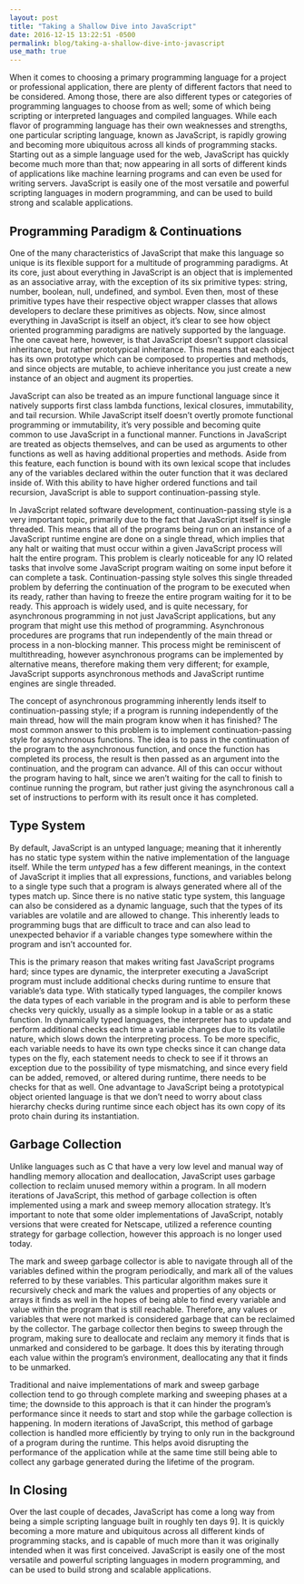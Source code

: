 ```yaml
---
layout: post
title: "Taking a Shallow Dive into JavaScript"
date: 2016-12-15 13:22:51 -0500
permalink: blog/taking-a-shallow-dive-into-javascript
use_math: true
---
```


When it comes to choosing a primary programming language for a project or
professional application, there are plenty of different factors that need to be
considered. Among those, there are also different types or categories of
programming languages to choose from as well; some of which being scripting or
interpreted languages and compiled languages. While each flavor of programming
language has their own weaknesses and strengths, one particular scripting
language, known as JavaScript, is rapidly growing and becoming more ubiquitous
across all kinds of programming stacks. Starting out as a simple language used
for the web, JavaScript has quickly become much more than that; now appearing
in all sorts of different kinds of applications like machine learning programs
and can even be used for writing servers. JavaScript is easily one of the most
versatile and powerful scripting languages in modern programming, and can be
used to build strong and scalable applications.

## Programming Paradigm & Continuations

One of the many characteristics of JavaScript that make this language so unique
is its flexible support for a multitude of programming paradigms. At its core,
just about everything in JavaScript is an object that is implemented as an
associative array, with the exception of its six primitive types: string,
number, boolean, null, undefined, and symbol. Even then, most of these
primitive types have their respective object wrapper classes that allows
developers to declare these primitives as objects. Now, since almost everything
in JavaScript is itself an object, it’s clear to see how object oriented
programming paradigms are natively supported by the language. The one caveat
here, however, is that JavaScript doesn’t support classical inheritance, but
rather prototypical inheritance. This means that each object has its own
prototype which can be composed to properties and methods, and since objects
are mutable, to achieve inheritance you just create a new instance of an object
and augment its properties.

JavaScript can also be treated as an impure functional language since it
natively supports first class lambda functions, lexical closures, immutability,
and tail recursion. While JavaScript itself doesn’t overtly promote functional
programming or immutability, it’s very possible and becoming quite common to
use JavaScript in a functional manner. Functions in JavaScript are treated as
objects themselves, and can be used as arguments to other functions as well as
having additional properties and methods. Aside from this feature, each
function is bound with its own lexical scope that includes any of the variables
declared within the outer function that it was declared inside of. With
this ability to have higher ordered functions and tail recursion, JavaScript is
able to support continuation-passing style.

In JavaScript related software development, continuation-passing style is a
very important topic, primarily due to the fact that JavaScript itself is
single threaded. This means that all of the programs being run on an instance
of a JavaScript runtime engine are done on a single thread, which implies that
any halt or waiting that must occur within a given JavaScript process will halt
the entire program. This problem is clearly noticeable for any IO related tasks
that involve some JavaScript program waiting on some input before it can
complete a task. Continuation-passing style solves this single threaded problem
by deferring the continuation of the program to be executed when its ready,
rather than having to freeze the entire program waiting for it to be ready.
This approach is widely used, and is quite necessary, for asynchronous
programming in not just JavaScript applications, but any program that might use
this method of programming. Asynchronous procedures are programs that run
independently of the main thread or process in a non-blocking manner. This
process might be reminiscent of multithreading, however asynchronous programs
can be implemented by alternative means, therefore making them very different;
for example, JavaScript supports asynchronous methods and JavaScript runtime
engines are single threaded.  

The concept of asynchronous programming inherently lends itself to
continuation-passing style; if a program is running independently of the main
thread, how will the main program know when it has finished? The most common
answer to this problem is to implement continuation-passing style for
asynchronous functions. The idea is to pass in the continuation of the program
to the asynchronous function, and once the function has completed its process,
the result is then passed as an argument into the continuation, and the program
can advance. All of this can occur without the program having to halt, since we
aren’t waiting for the call to finish to continue running the program, but
rather just giving the asynchronous call a set of instructions to perform with
its result once it has completed.

## Type System

By default, JavaScript is an untyped language; meaning that it inherently has
no static type system within the native implementation of the language itself.
While the term _untyped_ has a few different meanings, in the context of
JavaScript it implies that all expressions, functions, and variables belong to
a single type such that a program is always generated where all of the types
match up. Since there is no native static type system, this language can
also be considered as a dynamic language, such that the types of its variables
are volatile and are allowed to change. This inherently leads to programming
bugs that are difficult to trace and can also lead to unexpected behavior if a
variable changes type somewhere within the program and isn’t accounted for.  

This is the primary reason that makes writing fast JavaScript programs hard;
since types are dynamic, the interpreter executing a JavaScript program must
include additional checks during runtime to ensure that variable’s data type.
With statically typed languages, the compiler knows the data types of each
variable in the program and is able to perform these checks very quickly,
usually as a simple lookup in a table or as a static function. In dynamically
typed languages, the interpreter has to update and perform additional checks
each time a variable changes due to its volatile nature, which slows down the
interpreting process. To be more specific, each variable needs to have its own
type checks since it can change data types on the fly, each statement needs to
check to see if it throws an exception due to the possibility of type
mismatching, and since every field can be added, removed, or altered during
runtime, there needs to be checks for that as well. One advantage to
JavaScript being a prototypical object oriented language is that we don’t need
to worry about class hierarchy checks during runtime since each object has its
own copy of its proto chain during its instantiation.

## Garbage Collection

Unlike languages such as C that have a very low level and manual way of
handling memory allocation and deallocation, JavaScript uses garbage collection
to reclaim unused memory within a program. In all modern iterations of
JavaScript, this method of garbage collection is often implemented using a mark
and sweep memory allocation strategy. It’s important to note that some older
implementations of JavaScript, notably versions that were created for Netscape,
utilized a reference counting strategy for garbage collection, however this
approach is no longer used today.  

The mark and sweep garbage collector is able to navigate through all of the
variables defined within the program periodically, and mark all of the values
referred to by these variables. This particular algorithm makes sure it
recursively check and mark the values and properties of any objects or arrays
it finds as well in the hopes of being able to find every variable and value
within the program that is still reachable. Therefore, any values or variables
that were not marked is considered garbage that can be reclaimed by the
collector. The garbage collector then begins to sweep through the program,
making sure to deallocate and reclaim any memory it finds that is unmarked and
considered to be garbage. It does this by iterating through each value within
the program’s environment, deallocating any that it finds to be unmarked.  

Traditional and naive implementations of mark and sweep garbage collection tend
to go through complete marking and sweeping phases at a time; the downside to
this approach is that it can hinder the program’s performance since it needs to
start and stop while the garbage collection is happening. In modern iterations
of JavaScript, this method of garbage collection is handled more efficiently by
trying to only run in the background of a program during the runtime. This
helps avoid disrupting the performance of the application while at the same
time still being able to collect any garbage generated during the lifetime of
the program.  

## In Closing

Over the last couple of decades, JavaScript has come a long way from being a
simple scripting language built in roughly ten days 9]. It is quickly becoming
a more mature and ubiquitous across all different kinds of programming stacks,
and is capable of much more than it was originally intended when it was first
conceived. JavaScript is easily one of the most versatile and powerful
scripting languages in modern programming, and can be used to build strong and
scalable applications.
